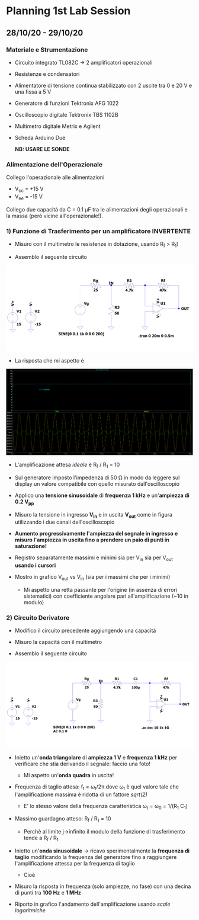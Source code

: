 # Planning 1st Lab Session

## 28/10/20 - 29/10/20

### Materiale e Strumentazione

* Circuito integrato TL082C &rarr; 2 amplificatori operazionali
* Resistenze e condensatori
* Alimentatore di tensione continua stabilizzato con 2 uscite tra 0 e 20 V e una fissa a 5 V
* Generatore di funzioni Tektronix AFG 1022
* Oscilloscopio digitale Tektronix TBS 1102B
* Multimetro digitale Metrix e Agilent
* Scheda Arduino Due

  **NB: USARE LE SONDE**

### Alimentazione dell'Operazionale

Collego l'operazionale alle alimentazioni

* V<sub>cc</sub> = +15 V
* V<sub>ee</sub> = -15 V

Collego due capacità da C = 0.1 &mu;F tra le alimentazioni degli operazionali e la massa (però vicine all'operazionale!).

### 1) Funzione di Trasferimento per un amplificatore INVERTENTE

* Misuro con il multimetro le resistenze in dotazione, usando R<sub>f</sub> > R<sub>1</sub>!
  
* Assemblo il seguente circuito

![Circuit](Simulations/OpAmp/circuit_image.png)

* La risposta che mi aspetto è 

![Simulation](Simulations/OpAmp/simulation_image.png)

* L'amplificazione attesa _ideale_ è R<sub>f</sub> / R<sub>1</sub> = 10 

* Sul generatore imposto l'impedenza di 50 &Omega; in modo da leggere sul display un valore compatibile con quello misurato dall'oscilloscopio

* Applico una **tensione sinusoidale** di **frequenza 1 kHz** e un'**ampiezza di 0.2 V<sub>pp</sub>** 

* Misuro la tensione in ingresso **V<sub>in</sub>** e in uscita **V<sub>out</sub>** come in figura utilizzando i due canali dell'oscilloscopio

* **Aumento progressivamente l'ampiezza del segnale in ingresso e misuro l'ampiezza in uscita fino a prendere un paio di punti in saturazione!**

* Registro separatamente massimi e minimi sia per V<sub>in</sub> sia per V<sub>out</sub> **usando i cursori**

* Mostro in grafico V<sub>out</sub> vs V<sub>in</sub> (sia per i massimi che per i minimi)
  * Mi aspetto una retta passante per l'origine (in assenza di errori sistematici) con coefficiente angolare pari all'amplificazione (~10 in modulo)

### 2) Circuito Derivatore

* Modifico il circuito precedente aggiungendo una capacità

* Misuro la capacità con il multimetro

* Assemblo il seguente circuito

![Circuit](Simulations/Differentiator/circuit_image.png)

* Inietto un'**onda triangolare** di **ampiezza 1 V** e **frequenza 1 kHz** per verificare che stia derivando il segnale: faccio una foto!
  + Mi aspetto un'**onda quadra** in uscita!

* Frequenza di taglio attesa: f<sub>t</sub> = &omega;<sub>t</sub>/2&pi; dove &omega;<sub>t</sub> è quel valore tale che l'amplificazione massima è ridotta di un fattore _sqrt(2)_
  * E' lo stesso valore della frequenza caratteristica &omega;<sub>t</sub> = &omega;<sub>0</sub> = 1/(R<sub>1</sub> C<sub>1</sub>)
  
* Massimo guardagno atteso: R<sub>f</sub> / R<sub>1</sub> = 10 
  * Perchè al limite j&rarr;infinito il modulo della funzione di trasferimento tende a R<sub>f</sub> / R<sub>1</sub>

* Inietto un'**onda sinusoidale** &rarr; ricavo sperimentalmente la **frequenza di taglio** modificando la frequenza del generatore fino a raggiungere
  l'amplificazione attessa per la frequenza di taglio
  * Cioè  

* Misuro la risposta in frequenza (solo ampiezze, no fase) con una decina di punti tra **100 Hz** e **1 MHz**

* Riporto in grafico l'andamento dell'amplificazione usando _scale logaritmiche_ 

